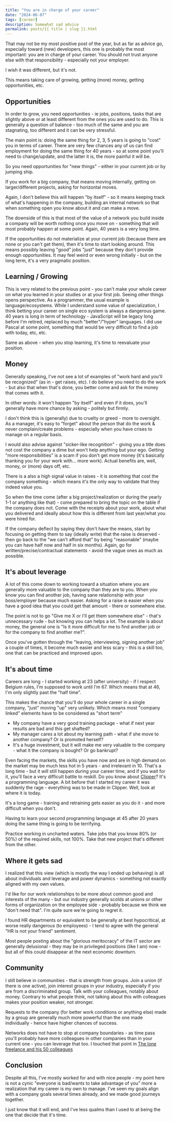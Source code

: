 ```yaml
---
title: "You are in charge of your career"
date: "2024-06-07"
tags: [career]
description: Somewhat sad advice
permalink: posts/{{ title | slug }}.html
---
```


That may not be my most positive post of the year, but as far as advice go, especially toward (new) developers, this one is probably the most important: you are in charge of your career. You should not trust anyone else with that responsibility - especially not your employer.

I wish it was different, but it's not.

This means taking care of growing, getting (more) money, getting opportunities, etc.

## Opportunities

In order to grow, you need opportunities - ie jobs, positions, tasks that are slightly above or at least different from the ones you are used to do. This is generally a question of balance - too much of the same and you are stagnating, too different and it can be very stressful.

The main point is: doing the same thing for 2, 3, 5 years is going to "cost" you in terms of career. There are very few chances any of us can find employment for doing the same thing for 40 years - so at some point you'll need to change/update, and the latter it is, the more painful it will be.

So you need opportunities for "new things" - either in your current job or by jumping ship.

If you work for a big company, that means moving internally, getting on larger/different projects, asking for horizontal moves.

Again, I don't believe this will happen "by itself" - so it means keeping track of what's happening in the company, building an internal network so that when something open you know about it and can make a move.

The downside of this is that most of the value of a network you build inside a company will be worth nothing once you move on - something that will most probably happen at some point. Again, 40 years is a very long time.

If the opportunities do not materialize at your current job (because there are none or you can't get them), then it's time to start looking around. This means possibly leaving "good" jobs "just" because they don't provide enough opportunities. It may feel weird or even wrong initially - but on the long term, it's a very pragmatic position.

## Learning / Growing

This is very related to the previous point - you can't make your whole career on what you learned in your studies or at your first job. Seeing other things opens perspective. As a programmer, the usual example is language/ecosystems. While I understand some value of specialization, I think betting your career on single eco system is always a dangerous game. 40 years is long in term of technology - JavaScript will be legacy long before I'm retired, replaced by much "better"/"hyper" languages. I did use Pascal at some point, something that would be very difficult to find a job with today, etc, etc.

Same as above - when you stop learning, it's time to reevaluate your position.

## Money

Generally speaking, I've not see a lot of examples of "work hard and you'll be recognized" (as in - get raises, etc). I do believe you need to do the work - but also that when that's done, you better come and ask for the money that comes with it.

In other words: it won't happen "by itself" and even if it does, you'll generally have more chance by asking - politely but firmly.

I don't think this is (generally) due to cruelty or greed - more to oversight. As a manager, it's easy to "forget" about the person that do the work & never complain/create problems - especially when you have crises to manage on a regular basis.

I would also advise against "sicker-like recognition" - giving you a title does not cost the company a dime but won't help anything but your ego. Getting "more responsibilities" is a scam if you don't get more money (it's basically thanking you for your work with... more work). Actual benefits are, well, money, or (more) days off, etc.

There is a also a high signal value in raises - it is something that cost the company something - which means it's the only way to validate that they indeed value you.

So when the time come (after a big project/realization or during the yearly 1-1 or anything like that) - come prepared to bring the topic on the table if the company does not. Come with the receipts about your work, about what you delivered and ideally about how this is different from last year/what you were hired for.

If the company deflect by saying they don't have the means, start by focusing on getting them to say (ideally write) that the raise is deserved - then go back to the "we can't afford that" by being "reasonable" (maybe you can have half now and half in six months). Again, go for written/precise/contractual statements - avoid the vague ones as much as possible.

## It's about leverage

A lot of this come down to working toward a situation where you are generally more valuable to the company than they are to you. When you know you can find another job, having sane relationship with your boss/employer because much easier. Asking for a raise is easier when you have a good idea that you could get that amount - there or somewhere else.

The point is not to go "Give me X or I'll get them somewhere else" - that's unnecessary rude - but knowing you can helps a lot. The example is about money, the general one is "Is it more difficult for me to find another job or for the company to find another me?".

Once you've gotten through the "leaving, interviewing, signing another job" a couple of times, it become much easier and less scary - this is a skill too, one that can be practiced and improved upon.

## It's about time

Careers are long - I started working at 23 (after university) - if I respect Belgium rules, I'm supposed to work until I'm 67. Which means that at 46, I'm only slightly past the "half time".

This makes the chance that you'll do your whole career in a single company, "just" moving "up" very unlikely. Which means most "company linked" elements have to be considered as "short term"

- My company have a very good training package - what if next year results are bad and this get shafted?
- My manager cares a lot about my learning path - what if she move to another company? Or is promoted herself?
- It's a huge investment, but it will make me very valuable to the company - what it the company is bought? Or go bankrupt?

Even facing the markets, the skills you have now and are in high demand on the market may be much less hot in 5 years - and irrelevant in 10. That's a long time - but it will still happen during your career time, and if you wait for it, you'll face a very difficult battle to reskill. Do you know about [Clipper](<https://en.wikipedia.org/wiki/Clipper_(programming_language)>)? It's a programming language. A bit before that I started my career it was suddenly the rage - everything was to be made in Clipper. Well, look at where it is today.

It's a long game - training and retraining gets easier as you do it - and more difficult when you don't.

Having to learn your second programming language at 45 after 20 years doing the same thing is going to be terrifying.

Practice working in uncharted waters. Take jobs that you know 80% (or 50%) of the required skills, not 100%. Take that new project that's different from the other.

## Where it gets sad

I realized that this view (which is mostly the way I ended up behaving) is all about individuals and leverage and power dynamics - something not exactly aligned with my own values.

I'd like for our work relationships to be more about common good and interests of the many - but our industry generally scolds at unions or other forms of organization on the employee side - probably because we think we "don't need that". I'm quite sure we're going to regret it.

I found HR departments or equivalent to be generally at best hypocritical, at worse really dangerous (to employees) - I tend to agree with the general "HR is not your friend" sentiment.

Most people posting about the "glorious meritocracy" of the IT sector are generally delusional - they may be in privileged positions (like I am) now - but all of this could disappear at the next economic downturn.

## Community

I still believe in communities - that is strength from groups. Join a union (if there is one active), join interest groups in your industry, especially if you are from a discriminated group. Talk with your colleagues, notably about money. Contrary to what people think, not talking about this with colleagues makes your position weaker, not stronger.

Requests to the company (for better work conditions or anything else) made by a group are generally much more powerful than the one made individually - hence have higher chances of success.

Networks does not have to stop at company boundaries - as time pass you'll probably have more colleagues in other companies than in your current one - you can leverage that too. I touched that point in [The lone freelance and his 50 colleagues](https://www.joyouscoding.com/posts/the-lone-freelance-and-his-50-colleagues)

## Conclusion

Despite all this, I've mostly worked for and with nice people - my point here is not a cynic "everyone is bad/wants to take advantage of you" more a realization that my career is my own to manage. I've seen my goals align with a company goals several times already, and we made good journeys together.

I just know that it will end, and I've less qualms than I used to at being the one that decide that it's time.
